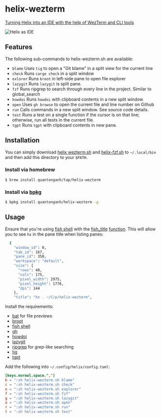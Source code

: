 # helix-wezterm

[Turning Helix into an IDE with the help of WezTerm and CLI tools](https://quantonganh.com/2023/08/19/turn-helix-into-ide.md)

![Helix as IDE](https://github.com/quantonganh/blog-posts/blob/main/2023/08/19/hx-ide.gif)

## Features

The following sub-commands to helix-wezterm.sh are available:

 * `blame` Uses `tig` to open a "Git blame" in a split view for the current line
 * `check` Runs `cargo check` in a split window
 * `exlorer` Runs `broot` in left-side pane to open file explorer
 * `lazygit` Runs `lazygit` is split pane.
 * `fzf` Runs ripgrep to search through every line in the project. Similar to global_search
 * `howdoi` Runs `howdoi` with clipboard contents in a new split window.
 * `open` Uses `gh browse` to open the current file and line number on Github
 * `run` Calls commands in a new split window. See source code details.
 * `test` Runs a test on a single function if the cursor is on that line; otherwise, run all tests in the current file.
 * `tgpt` Runs `tgpt` with clipboard contents in new pane.

## Installation

You can simply download [helix wezterm.sh](./helix-wezterm.sh) and [helix-fzf.sh](./helix-fzf.sh) to `~/.local/bin` and then add this directory to your `$PATH`.

### Install via homebrew

```
$ brew install quantonganh/tap/helix-wezterm
```

### Install via [bpkg](https://github.com/bpkg/bpkg)

```sh
$ bpkg install quantonganh/helix-wezterm -g
```

## Usage

Ensure that you're using [fish shell](https://fishshell.com/) with the [fish_title](https://fishshell.com/docs/current/cmds/fish_title.html) [function](https://github.com/fish-shell/fish-shell/blob/master/share/functions/fish_title.fish). This will allow you to see `hx` in the pane title when listing panes:

```sh
  {
    "window_id": 0,
    "tab_id": 167,
    "pane_id": 350,
    "workspace": "default",
    "size": {
      "rows": 48,
      "cols": 175,
      "pixel_width": 2975,
      "pixel_height": 1776,
      "dpi": 144
    },
    "title": "hx . ~/C/p/helix-wezterm",
```

Install the requirements:

- [bat](https://github.com/sharkdp/bat) for file previews
- [broot](https://github.com/Canop/broot)
- [fish shell](https://fishshell.com/)
- [gh](https://cli.github.com/)
- [howdoi](https://github.com/gleitz/howdoi)
- [lazygit](https://github.com/jesseduffield/lazygit)
- [ripgrep](https://github.com/BurntSushi/ripgrep) for grep-like searching
- [tig](https://jonas.github.io/tig/)
- [tgpt](https://github.com/aandrew-me/tgpt)

Add the following into `~/.config/helix/config.toml`:

```toml
[keys.normal.space.","]
b = ":sh helix-wezterm.sh blame"
c = ":sh helix-wezterm.sh check"
e = ":sh helix-wezterm.sh explorer"
f = ":sh helix-wezterm.sh fzf"
g = ":sh helix-wezterm.sh lazygit"
o = ":sh helix-wezterm.sh open"
r = ":sh helix-wezterm.sh run"
t = ":sh helix-wezterm.sh test"
```
